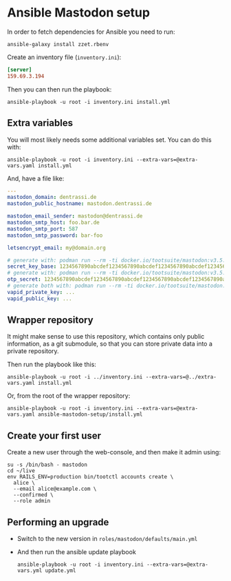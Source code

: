 # Ansible Mastodon setup

In order to fetch dependencies for Ansible you need to run:

```shell
ansible-galaxy install zzet.rbenv
```

Create an inventory file (`inventory.ini`):

```ini
[server]
159.69.3.194
```

Then you can then run the playbook:

```shell
ansible-playbook -u root -i inventory.ini install.yml
```

## Extra variables

You will most likely needs some additional variables set. You can do this with:

```shell
ansible-playbook -u root -i inventory.ini --extra-vars=@extra-vars.yaml install.yml
```

And, have a file like:

~~~yml
---
mastodon_domain: dentrassi.de
mastodon_public_hostname: mastodon.dentrassi.de

mastodon_email_sender: mastodon@dentrassi.de
mastodon_smtp_host: foo.bar.de
mastodon_smtp_port: 587
mastodon_smtp_password: bar-foo 

letsencrypt_email: my@domain.org

# generate with: podman run --rm -ti docker.io/tootsuite/mastodon:v3.5.0 bundle exec rake secret
secret_key_base: 1234567890abcdef1234567890abcdef1234567890abcdef1234567890abcdef1234567890abcdef1234567890abcdef1234567890abcdef1234567890abcdef
# generate with: podman run --rm -ti docker.io/tootsuite/mastodon:v3.5.0 bundle exec rake secret
otp_secret: 1234567890abcdef1234567890abcdef1234567890abcdef1234567890abcdef1234567890abcdef1234567890abcdef1234567890abcdef1234567890abcdef
# generate both with: podman run --rm -ti docker.io/tootsuite/mastodon:v3.5.0 bundle exec rake mastodon:webpush:generate_vapid_key 
vapid_private_key: ...
vapid_public_key: ...
~~~

## Wrapper repository

It might make sense to use this repository, which contains only public information, as a
git submodule, so that you can store private data into a private repository.

Then run the playbook like this:

```shell
ansible-playbook -u root -i ../inventory.ini --extra-vars=@../extra-vars.yaml install.yml
```

Or, from the root of the wrapper repository:
```shell
ansible-playbook -u root -i inventory.ini --extra-vars=@extra-vars.yaml ansible-mastodon-setup/install.yml
```

## Create your first user

Create a new user through the web-console, and then make it admin using:

```shell
su -s /bin/bash - mastodon
cd ~/live
env RAILS_ENV=production bin/tootctl accounts create \
  alice \
  --email alice@example.com \
  --confirmed \
  --role admin
```

## Performing an upgrade

  * Switch to the new version in `roles/mastodon/defaults/main.yml`
  * And then run the ansible update playbook
  
    ```shell
    ansible-playbook -u root -i inventory.ini --extra-vars=@extra-vars.yml update.yml 
    ```
